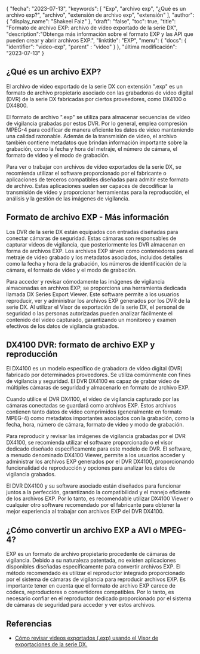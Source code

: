 {
"fecha": "2023-07-13",
  "keywords": [
"Exp",
"archivo exp",
"¿Qué es un archivo exp?",
"archivo",
"extensión de archivo exp",
"extensión"
],
  "author": {
"display_name": "Shakeel Faiz"
},
"draft": "false",
"toc": true,
"title": "Formato de archivo EXP: archivo de vídeo exportado de la serie DX",
  "description":"Obtenga más información sobre el formato EXP y las API que pueden crear y abrir archivos EXP.",
"linktitle": "EXP",
  "menu": {
    "docs": {
      "identifier": "video-exp",
"parent" : "video"
}
},
"última modificación": "2023-07-13"
}

## ¿Qué es un archivo EXP?

El archivo de video exportado de la serie DX con extensión ".exp" es un formato de archivo propietario asociado con las grabadoras de video digital (DVR) de la serie DX fabricadas por ciertos proveedores, como DX4100 o DX4800.

El formato de archivo ".exp" se utiliza para almacenar secuencias de vídeo de vigilancia grabadas por estos DVR. Por lo general, emplea compresión MPEG-4 para codificar de manera eficiente los datos de video manteniendo una calidad razonable. Además de la transmisión de video, el archivo también contiene metadatos que brindan información importante sobre la grabación, como la fecha y hora del metraje, el número de cámara, el formato de video y el modo de grabación.

Para ver o trabajar con archivos de vídeo exportados de la serie DX, se recomienda utilizar el software proporcionado por el fabricante o aplicaciones de terceros compatibles diseñadas para admitir este formato de archivo. Estas aplicaciones suelen ser capaces de decodificar la transmisión de vídeo y proporcionar herramientas para la reproducción, el análisis y la gestión de las imágenes de vigilancia.

## Formato de archivo EXP - Más información

Los DVR de la serie DX están equipados con entradas diseñadas para conectar cámaras de seguridad. Estas cámaras son responsables de capturar videos de vigilancia, que posteriormente los DVR almacenan en forma de archivos EXP. Los archivos EXP sirven como contenedores para el metraje de vídeo grabado y los metadatos asociados, incluidos detalles como la fecha y hora de la grabación, los números de identificación de la cámara, el formato de vídeo y el modo de grabación.

Para acceder y revisar cómodamente las imágenes de vigilancia almacenadas en archivos EXP, se proporciona una herramienta dedicada llamada DX Series Export Viewer. Este software permite a los usuarios reproducir, ver y administrar los archivos EXP generados por los DVR de la serie DX. Al utilizar el Visor de exportación de la serie DX, el personal de seguridad o las personas autorizadas pueden analizar fácilmente el contenido del video capturado, garantizando un monitoreo y examen efectivos de los datos de vigilancia grabados.

## DX4100 DVR: formato de archivo EXP y reproducción

El DX4100 es un modelo específico de grabadora de vídeo digital (DVR) fabricado por determinados proveedores. Se utiliza comúnmente con fines de vigilancia y seguridad. El DVR DX4100 es capaz de grabar video de múltiples cámaras de seguridad y almacenarlo en formato de archivo EXP.

Cuando utilice el DVR DX4100, el vídeo de vigilancia capturado por las cámaras conectadas se guardará como archivos EXP. Estos archivos contienen tanto datos de video comprimidos (generalmente en formato MPEG-4) como metadatos importantes asociados con la grabación, como la fecha, hora, número de cámara, formato de video y modo de grabación.

Para reproducir y revisar las imágenes de vigilancia grabadas por el DVR DX4100, se recomienda utilizar el software proporcionado o el visor dedicado diseñado específicamente para este modelo de DVR. El software, a menudo denominado DX4100 Viewer, permite a los usuarios acceder y administrar los archivos EXP generados por el DVR DX4100, proporcionando funcionalidad de reproducción y opciones para analizar los datos de vigilancia grabados.

El DVR DX4100 y su software asociado están diseñados para funcionar juntos a la perfección, garantizando la compatibilidad y el manejo eficiente de los archivos EXP. Por lo tanto, es recomendable utilizar DX4100 Viewer o cualquier otro software recomendado por el fabricante para obtener la mejor experiencia al trabajar con archivos EXP del DVR DX4100.


## ¿Cómo convertir un archivo EXP a AVI o MPEG-4?

EXP es un formato de archivo propietario procedente de cámaras de vigilancia. Debido a su naturaleza patentada, no existen aplicaciones disponibles diseñadas específicamente para convertir archivos EXP. El método recomendado es utilizar el reproductor integrado proporcionado por el sistema de cámaras de vigilancia para reproducir archivos EXP. Es importante tener en cuenta que el formato de archivo EXP carece de códecs, reproductores o convertidores compatibles. Por lo tanto, es necesario confiar en el reproductor dedicado proporcionado por el sistema de cámaras de seguridad para acceder y ver estos archivos.

## Referencias
* [Cómo revisar videos exportados (.exp) usando el Visor de exportaciones de la serie DX.](https://support.pelco.com/s/article/How-to-review-exported-video-exp-using-the-DX-Series-Export-Viewer-1538586687024?language=en_US)








